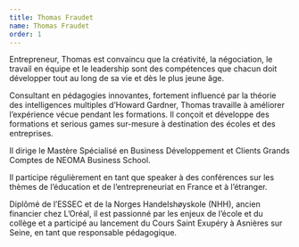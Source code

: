 ```yaml
---
title: Thomas Fraudet
name: Thomas Fraudet
order: 1
---
```


Entrepreneur, Thomas est convaincu que la créativité, la négociation, le travail en équipe et le leadership sont des compétences que chacun doit développer tout au long de sa vie et dès le plus jeune âge.

Consultant en pédagogies innovantes, fortement influencé par la théorie des intelligences multiples d’Howard Gardner, Thomas travaille à améliorer l’expérience vécue pendant les formations. Il conçoit et développe des formations et serious games sur-mesure à destination des écoles et des entreprises.

Il dirige le Mastère Spécialisé en Business Développement et Clients Grands Comptes de NEOMA Business School.

Il participe régulièrement en tant que speaker à des conférences sur les thèmes de l’éducation et de l’entrepreneuriat en France et à l’étranger.

Diplômé de l’ESSEC et de la Norges Handelshøyskole (NHH), ancien financier chez L’Oréal, il est passionné par les enjeux de l’école et du collège et a participé au lancement du Cours Saint Exupéry à Asnières sur Seine, en tant que responsable pédagogique.
